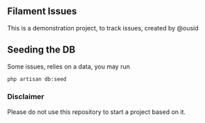 ## Filament Issues
This is a demonstration project, to track issues, created by @ousid

## Seeding the DB
Some issues, relies on a data, you may run 

```bash
php artisan db:seed
```

### Disclaimer
Please do not use this repository to start a project based on it.


